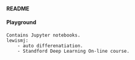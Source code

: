 #### README

#### Playground

    Contains Jupyter notebooks.
    lewismj:
        - auto differenatiation.
        - Standford Deep Learning On-line course.